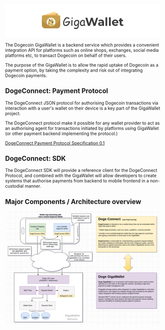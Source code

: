 ![GigaWallet Logo](/doc/gigawallet-logo.png)

The Dogecoin GigaWallet is a backend service which provides a
convenient integration API for platforms such as online shops,
exchanges, social media platforms etc, to transact Dogecoin on
behalf of their users.

The purpose of the GigaWallet is to allow the rapid uptake of 
Dogecoin as a payment option, by taking the complexity and 
risk out of integrating Dogecoin payments. 

## DogeConnect: Payment Protocol

The DogeConnect JSON protocol for authorising Dogecoin transactions 
via interaction with a user's wallet on their device is a key part
of the GigaWallet project. 

The DogeConnect protocol make it possible for any wallet provider
to act as an authorising agent for transactions initiated by
platforms using GigaWallet (or other payment backend implementing 
the protocol.)

[DogeConnect Payment Protocol Specification 0.1](/doc/dogeconnect-spec-0.1.md)

## DogeConnect: SDK

The DogeConnect SDK will provide a reference client for the 
DogeConnect Protocol, and combined with the GigaWallet 
will allow developers to create systems that authorise payments 
from backend to mobile frontend in a non-custodial manner. 


## Major Components / Architecture overview

![Major components of the GigaWallet / DogeConnect Project](/doc/gigawallet-connect.png)
